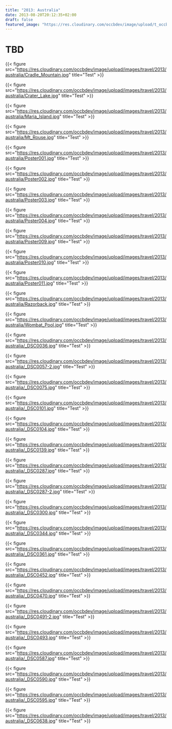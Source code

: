 ```yaml
---
title: "2013: Australia"
date: 2013-08-20T20:12:35+02:00
draft: false
featured_image: "https://res.cloudinary.com/occbdev/image/upload/t_occbdev_gallery_teaser/images/travel/2013/australia/Poster009.jpg"
---
```


# TBD

{{< figure src="https://res.cloudinary.com/occbdev/image/upload/images/travel/2013/australia/Cradle_Mountain.jpg" title="Test" >}}

{{< figure src="https://res.cloudinary.com/occbdev/image/upload/images/travel/2013/australia/Crater_Lake.jpg" title="Test" >}}

{{< figure src="https://res.cloudinary.com/occbdev/image/upload/images/travel/2013/australia/Maria_Island.jpg" title="Test" >}}

{{< figure src="https://res.cloudinary.com/occbdev/image/upload/images/travel/2013/australia/Mt_Rouse.jpg" title="Test" >}}

{{< figure src="https://res.cloudinary.com/occbdev/image/upload/images/travel/2013/australia/Poster001.jpg" title="Test" >}}

{{< figure src="https://res.cloudinary.com/occbdev/image/upload/images/travel/2013/australia/Poster002.jpg" title="Test" >}}

{{< figure src="https://res.cloudinary.com/occbdev/image/upload/images/travel/2013/australia/Poster003.jpg" title="Test" >}}

{{< figure src="https://res.cloudinary.com/occbdev/image/upload/images/travel/2013/australia/Poster004.jpg" title="Test" >}}

{{< figure src="https://res.cloudinary.com/occbdev/image/upload/images/travel/2013/australia/Poster009.jpg" title="Test" >}}

{{< figure src="https://res.cloudinary.com/occbdev/image/upload/images/travel/2013/australia/Poster010.jpg" title="Test" >}}

{{< figure src="https://res.cloudinary.com/occbdev/image/upload/images/travel/2013/australia/Poster011.jpg" title="Test" >}}

{{< figure src="https://res.cloudinary.com/occbdev/image/upload/images/travel/2013/australia/Razorback.jpg" title="Test" >}}

{{< figure src="https://res.cloudinary.com/occbdev/image/upload/images/travel/2013/australia/Wombat_Pool.jpg" title="Test" >}}

{{< figure src="https://res.cloudinary.com/occbdev/image/upload/images/travel/2013/australia/_DSC0036.jpg" title="Test" >}}

{{< figure src="https://res.cloudinary.com/occbdev/image/upload/images/travel/2013/australia/_DSC0057-2.jpg" title="Test" >}}

{{< figure src="https://res.cloudinary.com/occbdev/image/upload/images/travel/2013/australia/_DSC0075.jpg" title="Test" >}}

{{< figure src="https://res.cloudinary.com/occbdev/image/upload/images/travel/2013/australia/_DSC0101.jpg" title="Test" >}}

{{< figure src="https://res.cloudinary.com/occbdev/image/upload/images/travel/2013/australia/_DSC0104.jpg" title="Test" >}}

{{< figure src="https://res.cloudinary.com/occbdev/image/upload/images/travel/2013/australia/_DSC0139.jpg" title="Test" >}}

{{< figure src="https://res.cloudinary.com/occbdev/image/upload/images/travel/2013/australia/_DSC0287.jpg" title="Test" >}}

{{< figure src="https://res.cloudinary.com/occbdev/image/upload/images/travel/2013/australia/_DSC0287-2.jpg" title="Test" >}}

{{< figure src="https://res.cloudinary.com/occbdev/image/upload/images/travel/2013/australia/_DSC0300.jpg" title="Test" >}}

{{< figure src="https://res.cloudinary.com/occbdev/image/upload/images/travel/2013/australia/_DSC0344.jpg" title="Test" >}}

{{< figure src="https://res.cloudinary.com/occbdev/image/upload/images/travel/2013/australia/_DSC0361.jpg" title="Test" >}}

{{< figure src="https://res.cloudinary.com/occbdev/image/upload/images/travel/2013/australia/_DSC0452.jpg" title="Test" >}}

{{< figure src="https://res.cloudinary.com/occbdev/image/upload/images/travel/2013/australia/_DSC0470.jpg" title="Test" >}}

{{< figure src="https://res.cloudinary.com/occbdev/image/upload/images/travel/2013/australia/_DSC0491-2.jpg" title="Test" >}}

{{< figure src="https://res.cloudinary.com/occbdev/image/upload/images/travel/2013/australia/_DSC0493.jpg" title="Test" >}}

{{< figure src="https://res.cloudinary.com/occbdev/image/upload/images/travel/2013/australia/_DSC0587.jpg" title="Test" >}}

{{< figure src="https://res.cloudinary.com/occbdev/image/upload/images/travel/2013/australia/_DSC0590.jpg" title="Test" >}}

{{< figure src="https://res.cloudinary.com/occbdev/image/upload/images/travel/2013/australia/_DSC0595.jpg" title="Test" >}}

{{< figure src="https://res.cloudinary.com/occbdev/image/upload/images/travel/2013/australia/_DSC0638.jpg" title="Test" >}}